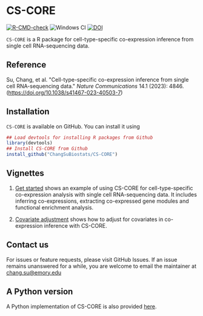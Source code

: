 # CS-CORE
[![R-CMD-check](https://github.com/ChangSuBiostats/CS-CORE/actions/workflows/R-CMD-check.yaml/badge.svg)](https://github.com/ChangSuBiostats/CS-CORE/actions/workflows/R-CMD-check.yaml)
![Windows CI](https://github.com/ChangSuBiostats/CS-CORE/actions/workflows/windows-check.yaml/badge.svg)
[![DOI](https://zenodo.org/badge/576326164.svg)](https://zenodo.org/badge/latestdoi/576326164)

`CS-CORE` is a R package for cell-type-specific co-expression inference from single cell RNA-sequencing data. 

## Reference
Su, Chang, et al. "Cell-type-specific co-expression inference from single cell RNA-sequencing data." *Nature Communications* 14.1 (2023): 4846. (https://doi.org/10.1038/s41467-023-40503-7)

## Installation

`CS-CORE` is available on GitHub. You can install it using

``` r
## Load devtools for installing R packages from Github
library(devtools)
## Install CS-CORE from Github
install_github("ChangSuBiostats/CS-CORE")
```

## Vignettes

1. [Get started](https://changsubiostats.github.io/CS-CORE/articles/CSCORE.html) shows an example of using CS-CORE for cell-type-specific co-expression analysis with single cell RNA-sequencing data. 
It includes inferring co-expressions, extracting co-expressed gene modules and functional enrichment analysis.

2. [Covariate adjustment](https://changsubiostats.github.io/CS-CORE/articles/covariate_adjustment.html) shows how to adjust for 
covariates in co-expression inference with CS-CORE.


## Contact us 

For issues or feature requests, please visit GitHub Issues. If an issue remains unanswered for a while, 
you are welcome to email the maintainer at <chang.su@emory.edu>

## A Python version

A Python implementation of CS-CORE is also provided [here](https://github.com/ChangSuBiostats/CS-CORE_python).
